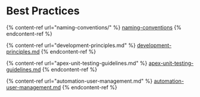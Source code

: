 # Best Practices

{% content-ref url="naming-conventions/" %}
[naming-conventions](naming-conventions/)
{% endcontent-ref %}

{% content-ref url="development-principles.md" %}
[development-principles.md](development-principles.md)
{% endcontent-ref %}

{% content-ref url="apex-unit-testing-guidelines.md" %}
[apex-unit-testing-guidelines.md](apex-unit-testing-guidelines.md)
{% endcontent-ref %}

{% content-ref url="automation-user-management.md" %}
[automation-user-management.md](automation-user-management.md)
{% endcontent-ref %}
